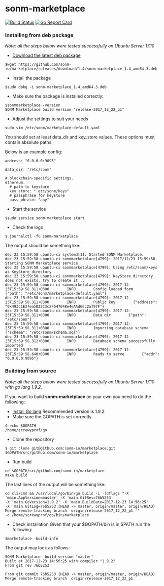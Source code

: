 # sonm-marketplace
[![Build Status](https://travis-ci.org/sonm-io/marketplace.svg?branch=master)](https://travis-ci.org/sonm-io/marketplace)
[![Go Report Card](https://goreportcard.com/badge/github.com/sonm-io/marketplace)](https://goreportcard.com/report/github.com/sonm-io/marketplace)

### Installing from deb package
*Note: all the steps below were tested successfully on
Ubuntu Server 17.10*
+ [Download the latest deb package](https://github.com/sonm-io/marketplace/releases)
```
$wget https://github.com/sonm-io/marketplace/releases/download/1.4/sonm-marketplace_1.4_amd64.3.deb
```
+ Install the package
```
$sudo dpkg -i sonm-marketplace_1.4_amd64.3.deb
```
+ Make sure the package is installed correctly:
```
$sonmmarketplace -version
SONM Marketplace build version "release-2017_12_22_p1"
```
+ Adjust the settings to suit your needs
```
sudo vim /etc/sonm/marketplace-default.yaml
```

You should set at least data_dir and key_store values.
These options must contain absolute paths.

Below is an example config:

```
address: "0.0.0.0:9095"

data_dir: "/etc/sonm"

# blockchain-specific settings.
ethereum:
  # path to keystore
  key_store: ".etc/sonm/keys"
  # passphrase for keystore
  pass_phrase: "any"
```

+ Start the service
```
$sudo service sonm-marketplace start
```

+ Check the logs
```
$ journalctl -fu sonm-marketplace
```

The output should be something like:
```
dec 23 15:59:58 ubuntu-ci systemd[1]: Started SONM Marketplace.
dec 23 15:59:58 ubuntu-ci sonmmarketplace[4799]: 2017/12/23 15:59:58 Starting SONM Marketplace service
dec 23 15:59:58 ubuntu-ci sonmmarketplace[4799]: Using /etc/sonm/keys as KeyStore directory
dec 23 15:59:58 ubuntu-ci sonmmarketplace[4799]: KeyStore directory does not exists, try to create it...
dec 23 15:59:58 ubuntu-ci sonmmarketplace[4799]: 2017-12-23T15:59:58.311+0300        INFO        Config loaded form        {"path": "/etc/sonm/marketplace-default.yaml"}
dec 23 15:59:58 ubuntu-ci sonmmarketplace[4799]: 2017-12-23T15:59:58.311+0300        INFO        Public key        {"address": "0x493c1E27ea5D23C3c2F547048e4eAAd66c2af97F"}
dec 23 15:59:58 ubuntu-ci sonmmarketplace[4799]: 2017-12-23T15:59:58.311+0300        INFO        Data dir        {"path": "/etc/sonm"}
dec 23 15:59:58 ubuntu-ci sonmmarketplace[4799]: 2017-12-23T15:59:58.311+0300        INFO        Importing database schema        {"schema": "/etc/sonm/schema.sql"}
dec 23 15:59:58 ubuntu-ci sonmmarketplace[4799]: 2017-12-23T15:59:58.312+0300        INFO        Database schema successfully imported
dec 23 15:59:58 ubuntu-ci sonmmarketplace[4799]: 2017-12-23T15:59:58.640+0300        INFO        Ready to serve        {"addr": "0.0.0.0:9095"}
```


### Building from source

*Note: all the steps below were tested successfully on
Ubuntu Server 17.10 with go lang 1.9.2.*

If you want to build **sonm-marketplace** on your own you need to do the following:
+ [Install Go lang](https://golang.org/doc/install)
Recommended version is 1.9.2
+ Make sure the GOPATH is set correctly
```
$ echo $GOPATH
/home/screwyprof/go
```
+ Clone the repository
```
$ git clone git@github.com:sonm-io/marketplace.git $GOPATH/src/github.com/sonm-io/marketplace
```

+ Run build
```
cd $GOPATH/src/github.com/sonm-io/marketplace
make build
```

The last lines of the output will be something like:
```
cd cli/cmd && /usr/local/go/bin/go build -i -ldflags "-X 'main.AppVersion=master' -X 'main.GitRev=76b5253'
-X 'main.GoVersion=1.9.2' -X 'main.BuildDate=2017-12-23 14:56:25'
-X 'main.GitLog=76b5253 (HEAD -> master, origin/master, origin/HEAD) Merge remote-tracking branch  origin/release-2017_12_22_p1 '"
-o /home/screwyprof/go/bin/marketplace
```

+ Check installation
Given that your $GOPATH/bin is in $PATH run the following:
```
$marketplace -build-info
```

The output may look as follows:
```
SONM Marketplace  build version "master"
Built at 2017-12-23 14:56:25 with compiler "1.9.2"
From git rev 76b5253

From git commit 76b5253 (HEAD -> master, origin/master, origin/HEAD) Merge remote-tracking branch  origin/release-2017_12_22_p1
```
